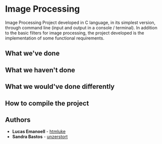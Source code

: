# Image Processing 
Image Processing Project developed in C language, in its simplest version, through command line (input and output in a console / terminal). In addition to the basic filters for image processing, the project developed is the implementation of some functional requirements.

## What we've done

## What we haven't done

## What we would've done differently

## How to compile the project

## Authors

* **Lucas Emanoell** - [htmluke](https://github.com/htmluke)
* **Sandra Bastos** - [unzerstort](https://github.com/unzerstort/)
